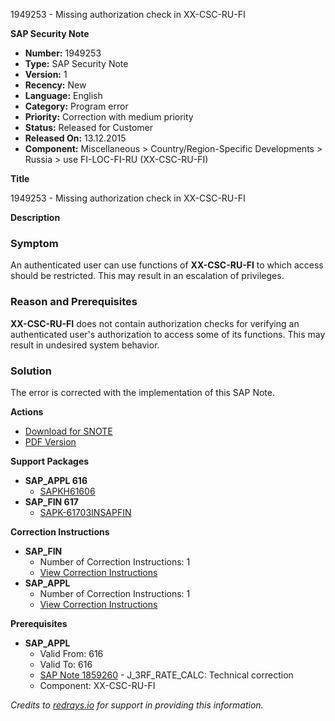 1949253 - Missing authorization check in XX-CSC-RU-FI

**SAP Security Note**

- **Number:** 1949253
- **Type:** SAP Security Note
- **Version:** 1
- **Recency:** New
- **Language:** English
- **Category:** Program error
- **Priority:** Correction with medium priority
- **Status:** Released for Customer
- **Released On:** 13.12.2015
- **Component:** Miscellaneous > Country/Region-Specific Developments > Russia > use FI-LOC-FI-RU (XX-CSC-RU-FI)

**Title**

1949253 - Missing authorization check in XX-CSC-RU-FI

**Description**

### Symptom
An authenticated user can use functions of **XX-CSC-RU-FI** to which access should be restricted. This may result in an escalation of privileges.

### Reason and Prerequisites
**XX-CSC-RU-FI** does not contain authorization checks for verifying an authenticated user's authorization to access some of its functions. This may result in undesired system behavior.

### Solution
The error is corrected with the implementation of this SAP Note.

**Actions**

- [Download for SNOTE](https://notesdownloads.sap.com/note/0040000011507712017)
- [PDF Version](https://userapps.support.sap.com/sap/support/sfm/notes/print/0001949253?language=en-US&token=51CDCA75BCC5A01980869AA4A1B3AE08)

**Support Packages**

- **SAP_APPL 616**
  - [SAPKH61606](https://me.sap.com/supportpackage/SAPKH61606)
- **SAP_FIN 617**
  - [SAPK-61703INSAPFIN](https://me.sap.com/supportpackage/SAPK-61703INSAPFIN)

**Correction Instructions**

- **SAP_FIN**
  - Number of Correction Instructions: 1
  - [View Correction Instructions](https://me.sap.com/corrins/0001949253/15841)
- **SAP_APPL**
  - Number of Correction Instructions: 1
  - [View Correction Instructions](https://me.sap.com/corrins/0001949253/1)

**Prerequisites**

- **SAP_APPL**
  - Valid From: 616
  - Valid To: 616
  - [SAP Note 1859260](https://me.sap.com/notes/1859260) - J_3RF_RATE_CALC: Technical correction
  - Component: XX-CSC-RU-FI

*Credits to [redrays.io](https://redrays.io) for support in providing this information.*